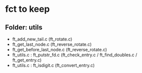 # fct to keep
## Folder: utils
+ ft_add_new_tail.c (ft_rotate.c)
+ ft_get_last_node.c (ft_reverse_rotate.c)
+ ft_get_before_last_node.c (ft_reverse_rotate.c)
+ ft_utils.c : ft_putstr_fd.c (ft_check_entry.c / ft_find_doubles.c / ft_get_entry.c)
+ ft_utils.c : ft_isdigit.c (ft_convert_entry.c)